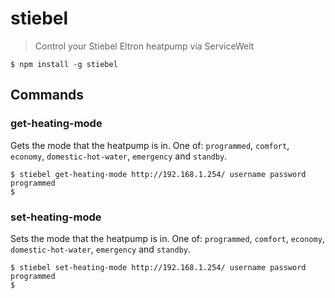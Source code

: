 # stiebel

> Control your Stiebel Eltron heatpump via ServiceWelt

```shell
$ npm install -g stiebel
```

## Commands

### get-heating-mode

Gets the mode that the heatpump is in.
One of: `programmed`, `comfort`, `economy`, `domestic-hot-water`, `emergency` and `standby`.

```shell
$ stiebel get-heating-mode http://192.168.1.254/ username password
programmed
$
```

### set-heating-mode

Sets the mode that the heatpump is in.
One of: `programmed`, `comfort`, `economy`, `domestic-hot-water`, `emergency` and `standby`.

```shell
$ stiebel set-heating-mode http://192.168.1.254/ username password programmed
$
```